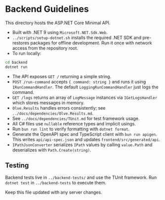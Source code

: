 # Backend Guidelines

This directory hosts the ASP.NET Core Minimal API.

- Built with .NET 9 using `Microsoft.NET.Sdk.Web`.
- `../scripts/setup-dotnet.sh` installs the required .NET SDK and pre-restores
  packages for offline development. Run it once with network access from the
  repository root.
- To run locally:

```bash
cd backend
dotnet run
```

- The API exposes `GET /` returning a simple string.
- `POST /run-command` accepts `{ command: string }` and runs it using
  `IRunCommandHandler`. The default `LoggingRunCommandHandler` just logs
  the command.
- `GET /logs` returns an array of `LogMessage` instances via
  `IGetLogsHandler` which stores messages in memory.
- `Olve.Results` handles errors consistently; see `../docs/dependencies/Olve.Results.md`.
- See `../docs/dependencies/TUnit.md` for test framework usage.
- All C# files use `nullable` reference types and implicit usings.
- Run `bun run lint` to verify formatting with `dotnet format`.
- Generate the OpenAPI spec and TypeScript client with `bun run apigen`.
  This writes `api/api-spec.json` and updates
  `frontend/src/generated/api`.
- `IPathJsonConverter` serializes `IPath` values by calling
  `value.Path` and deserializes with `Path.Create(string)`.

## Testing
Backend tests live in `../backend-tests/` and use the TUnit framework.
Run `dotnet test` in `../backend-tests` to execute them.

Keep this file updated with any server changes.
